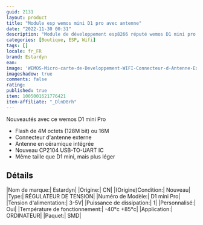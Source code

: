 ```yaml
---
guid: 2131
layout: product 
title: "Module esp wemos mini D1 pro avec antenne"
date: "2022-11-30 00:31"
description: "Module de développement esp8266 réputé wemos D1 mini pro avec antenne afin de capter au mieux les ondes wifi"
categories: [Boutique, ESP, Wifi]
tags: []
locale: fr_FR
brand: Estardyn
ean: 
image: 'WEMOS-Micro-carte-de-Developpement-WIFI-Connecteur-d-Antenne-Externe-Bas-sur-NodeMCU-D1-Mini.jpg'
imageshadow: true
comments: false
rating:  
published: true
item: 1005001621776421
item-affiliate: "_DlnD8rh"
---
```


Nouveautés avec ce wemos D1 mini Pro

- Flash de 4M octets (128M bit) ou 16M
- Connecteur d'antenne externe
- Antenne en céramique intégrée
- Nouveau CP2104 USB-TO-UART IC
- Même taille que D1 mini, mais plus léger

## Détails

|Nom de marque:| Estardyn|
|Origine:| CN| 
|(Origine)Condition:| Nouveau|
|Type:| RÉGULATEUR DE TENSION|
|Numéro de Modèle:| D1 mini Pro|
|Tension d'alimentation:| 3-5V|
|Puissance de dissipation:| 1|
|Personnalisé:| Oui|
|Température de fonctionnement:| -40°c +85°c|
|Application:| ORDINATEUR|
|Paquet:| SMD|
